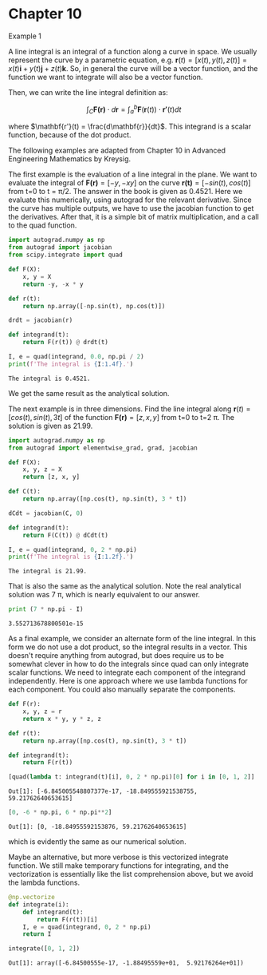# Chapter 10

Example 1

A line integral is an integral of a function along a curve in
space. We usually represent the curve by a parametric equation,
e.g. $\mathbf{r}(t) = [x(t), y(t), z(t)] = x(t)\mathbf{i} +
y(t)\mathbf{j} + z(t)\mathbf{k}$.  So, in general the curve will be a
vector function, and the function we want to integrate will also be a
vector function.

Then, we can write the line integral definition as:

$$
\int_C \mathbf{F(r)}\cdot d\mathbf{r} =
\int_a^b \mathbf{F}(\mathbf{r}(t)) \cdot \mathbf{r'}(t) dt
$$

where $\mathbf{r'}(t) = \frac{d\mathbf{r}}{dt}$. This integrand is a
scalar function, because of the dot product.

The following examples are adapted from Chapter 10 in Advanced
Engineering Mathematics by Kreysig.

The first example is the evaluation of a line integral in the
plane. We want to evaluate the integral of $\mathbf{F(r)}=[-y, -xy]$
on the curve $\mathbf{r(t)}=[-sin(t), cos(t)]$ from t=0 to t =
π/2. The answer in the book is given as 0.4521. Here we evaluate this
numerically, using autograd for the relevant derivative. Since the
curve has multiple outputs, we have to use the jacobian function to
get the derivatives. After that, it is a simple bit of matrix
multiplication, and a call to the quad function.

```python
import autograd.numpy as np
from autograd import jacobian
from scipy.integrate import quad

def F(X):
    x, y = X
    return -y, -x * y

def r(t):
    return np.array([-np.sin(t), np.cos(t)])

drdt = jacobian(r)

def integrand(t):
    return F(r(t)) @ drdt(t)

I, e = quad(integrand, 0.0, np.pi / 2)
print(f'The integral is {I:1.4f}.')
```

```text
The integral is 0.4521.
```

We get the same result as the analytical solution.

The next example is in three dimensions. Find the line integral along
$\mathbf{r}(t)=[cos(t), sin(t), 3t]$ of the function
$\mathbf{F(r)}=[z, x, y]$ from t=0 to t=2 π. The solution is given as
21.99.

```python
import autograd.numpy as np
from autograd import elementwise_grad, grad, jacobian

def F(X):
    x, y, z = X
    return [z, x, y]

def C(t):
    return np.array([np.cos(t), np.sin(t), 3 * t])

dCdt = jacobian(C, 0)

def integrand(t):
    return F(C(t)) @ dCdt(t)

I, e = quad(integrand, 0, 2 * np.pi)
print(f'The integral is {I:1.2f}.')
```

```text
The integral is 21.99.
```

That is also the same as the analytical solution. Note the real
analytical solution was 7 π, which is nearly equivalent to our answer.

```python
print (7 * np.pi - I)
```

```text
3.552713678800501e-15
```

As a final example, we consider an alternate form of the line
integral. In this form we do not use a dot product, so the integral
results in a vector. This doesn't require anything from autograd, but
does require us to be somewhat clever in how to do the integrals since
quad can only integrate scalar functions. We need to integrate each
component of the integrand independently. Here is one approach where
we use lambda functions for each component. You could also manually
separate the components.

```python
def F(r):
    x, y, z = r
    return x * y, y * z, z

def r(t):
    return np.array([np.cos(t), np.sin(t), 3 * t])

def integrand(t):
    return F(r(t))

[quad(lambda t: integrand(t)[i], 0, 2 * np.pi)[0] for i in [0, 1, 2]]
```

```text
Out[1]: [-6.845005548807377e-17, -18.849555921538755, 59.21762640653615]
```

```python
[0, -6 * np.pi, 6 * np.pi**2]
```

```text
Out[1]: [0, -18.84955592153876, 59.21762640653615]
```

which is evidently the same as our numerical solution.

Maybe an alternative, but more verbose is this vectorized integrate
function. We still make temporary functions for integrating, and the
vectorization is essentially like the list comprehension above, but we
avoid the lambda functions.

```python
@np.vectorize
def integrate(i):
    def integrand(t):
        return F(r(t))[i]
    I, e = quad(integrand, 0, 2 * np.pi)
    return I

integrate([0, 1, 2])
```

```text
Out[1]: array([-6.84500555e-17, -1.88495559e+01,  5.92176264e+01])
```





